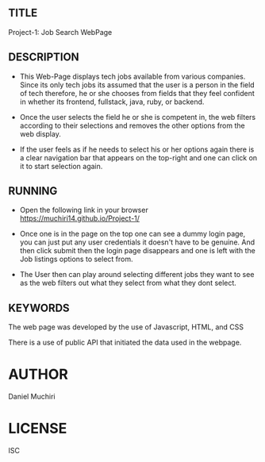 ## TITLE
Project-1: Job Search WebPage

## DESCRIPTION
- This Web-Page displays tech jobs available from various companies. Since its only tech jobs its assumed that the user is a person in the field of tech therefore, he or she chooses from fields that they feel confident in whether its frontend, fullstack, java, ruby, or backend. 

- Once the user selects the field he or she is competent in, the web filters according to their selections and removes the other options from the web display.

- If the user feels as if he needs to select his or her options again there is a clear navigation bar that appears on the top-right and one can click on it to start selection again.

## RUNNING
- Open the following link in your browser
https://muchiri14.github.io/Project-1/

- Once one is in the page on the top one can see a dummy login page, you can just put any user credentials it doesn't have to be genuine. And then click submit then the login page disappears and one is left with the Job listings options to select from.

- The User then can play around selecting different jobs they want to see as the web filters out what they select from what they dont select.

## KEYWORDS
The web page was developed by the use of Javascript, HTML, and CSS

There is a use of public API that initiated the data used in the webpage.

# AUTHOR
Daniel Muchiri

# LICENSE
ISC
